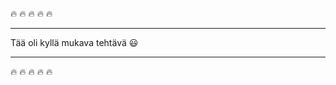 :fire: :fire: :fire: :fire: :fire: 

***

Tää oli kyllä mukava tehtävä :smiley:

***

:fire: :fire: :fire: :fire: :fire: 
